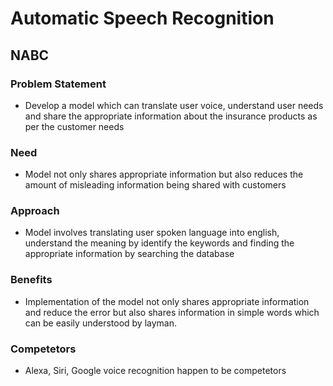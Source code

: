 # Automatic Speech Recognition

## NABC

### Problem Statement
* Develop a model which can translate user voice, understand user needs and share the appropriate information about the insurance products as per the customer needs

### Need
* Model not only shares appropriate information but also reduces the amount of misleading information being shared with customers

### Approach
* Model involves translating user spoken language into english, understand the meaning by identify the keywords and finding the appropriate information by searching the database

### Benefits
* Implementation of the model not only shares appropriate information and reduce the error but also shares information in simple words which can be easily understood by layman.

### Competetors
* Alexa, Siri, Google voice recognition happen to be competetors
